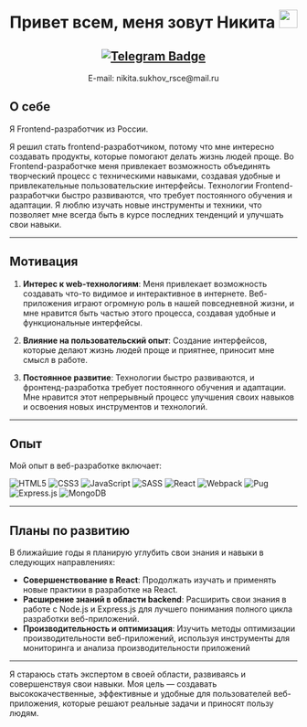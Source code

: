 <h1 align="center">Привет всем, меня зовут Никита 
<img src="https://github.com/blackcater/blackcater/raw/main/images/Hi.gif" height="32"/></h1>
<h2 align="center">
    <a href="https://t.me/sukhov_nikita">
    <img src="https://img.shields.io/badge/Telegram-2CA5E0?style=for-the-badge&logo=telegram&logoColor=white" alt="Telegram Badge"/>
    </a>
</h2>

<p align="center">E-mail: nikita.sukhov_rsce@mail.ru</p>

## О себе
Я Frontend-разработчик из России.

Я решил стать frontend-разработчиком, потому что мне интересно создавать продукты, которые помогают делать жизнь людей проще. Во Frontend-разработчке меня привлекает возможность объединять творческий процесс с техническими навыками, создавая удобные и привлекательные пользовательские интерфейсы. Технологии Frontend-разработчки быстро развиваются, что требует постоянного обучения и адаптации. Я люблю изучать новые инструменты и техники, что позволяет мне всегда быть в курсе последних тенденций и улучшать свои навыки.

---

## Мотивация

1. **Интерес к web-технологиям**: Меня привлекает возможность создавать что-то видимое и интерактивное в интернете. Веб-приложения играют огромную роль в нашей повседневной жизни, и мне нравится быть частью этого процесса, создавая удобные и функциональные интерфейсы.

2. **Влияние на пользовательский опыт**: Создание интерфейсов, которые делают жизнь людей проще и приятнее, приносит мне смысл в работе.

3. **Постоянное развитие**: Технологии быстро развиваются, и фронтенд-разработка требует постоянного обучения и адаптации. Мне нравится этот непрерывный процесс улучшения своих навыков и освоения новых инструментов и технологий.

---

## Опыт

Мой опыт в веб-разработке включает:

![HTML5](https://img.shields.io/badge/html5-%23E34F26.svg?style=for-the-badge&logo=html5&logoColor=white)
![CSS3](https://img.shields.io/badge/css3-%231572B6.svg?style=for-the-badge&logo=css3&logoColor=white)
![JavaScript](https://img.shields.io/badge/javascript-%23323330.svg?style=for-the-badge&logo=javascript&logoColor=%23F7DF1E)
![SASS](https://img.shields.io/badge/SASS-hotpink.svg?style=for-the-badge&logo=SASS&logoColor=white)
![React](https://img.shields.io/badge/react-%2320232a.svg?style=for-the-badge&logo=react&logoColor=%2361DAFB)
![Webpack](https://img.shields.io/badge/webpack-%238DD6F9.svg?style=for-the-badge&logo=webpack&logoColor=black)
![Pug](https://img.shields.io/badge/Pug-FFF?style=for-the-badge&logo=pug&logoColor=A86454)
![Express.js](https://img.shields.io/badge/express.js-%23404d59.svg?style=for-the-badge&logo=express&logoColor=%2361DAFB)
![MongoDB](https://img.shields.io/badge/MongoDB-%234ea94b.svg?style=for-the-badge&logo=mongodb&logoColor=white)

---

## Планы по развитию

В ближайшие годы я планирую углубить свои знания и навыки в следующих направлениях:

- **Совершенствование в React**: Продолжать изучать и применять новые практики в разработке на React.
- **Расширение знаний в области backend**: Расширить свои знания в работе с Node.js и Express.js для лучшего понимания полного цикла разработки веб-приложений.
- **Производительность и оптимизация**: Изучить методы оптимизации производительности веб-приложений, используя инструменты для мониторинга и анализа производительности приложений

---

Я стараюсь стать экспертом в своей области, развиваясь и совершенствуя свои навыки. Моя цель — создавать высококачественные, эффективные и удобные для пользователей веб-приложения, которые решают реальные задачи и приносят пользу людям.


